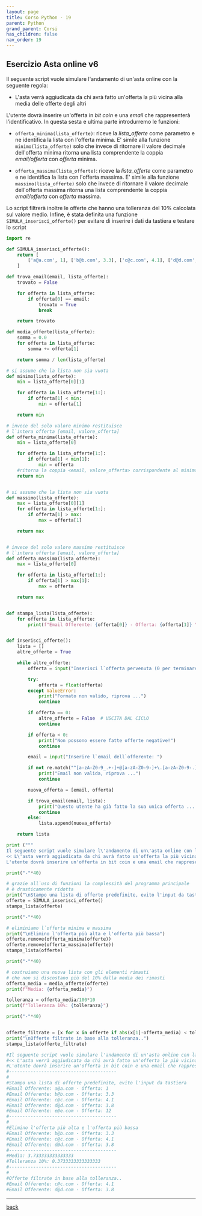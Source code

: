 ```yaml
---
layout: page
title: Corso Python - 19
parent: Python
grand_parent: Corsi
has_children: false
nav_order: 19
---
```


## Esercizio Asta online v6

Il seguente script vuole simulare l'andamento di un'asta online con la seguente regola:
- L'asta verrà aggiudicata da chi avrà fatto un'offerta la più vicina alla media delle offerte degli altri

L'utente dovrà inserire un'offerta in *bit coin* e una *email* che rappresenterà l'identificativo. In questa sesta e ultima parte introdurremo le funzioni:

- `offerta_minima(lista_offerte)`: riceve la *lista_offerte* come parametro e ne identifica la lista con l'offerta minima. E' simile alla funzione `minimo(lista_offerte)` solo che invece di ritornare il valore decimale dell'offerta minima ritorna una lista comprendente la coppia *email/offerta* con *offerta* minima.

- `offerta_massima(lista_offerte)`: riceve la *lista_offerte* come parametro e ne identifica la lista con l'offerta massima. E' simile alla funzione `massimo(lista_offerte)` solo che invece di ritornare il valore decimale dell'offerta massima ritorna una lista comprendente la coppia *email/offerta* con *offerta* massima.

Lo script filtrerà inoltre le offerte che hanno una tolleranza del 10% calcolata sul valore medio.
Infine, è stata definita una funzione `SIMULA_inserisci_offerte()` per evitare di inserire i dati da tastiera e testare lo script

```py
import re

def SIMULA_inserisci_offerte():
    return [
        ['a@a.com', 1], ['b@b.com', 3.3], ['c@c.com', 4.1], ['d@d.com', 3.8], ['e@e.com', 12]
    ]

def trova_email(email, lista_offerte):
    trovato = False

    for offerta in lista_offerte:
        if offerta[0] == email:
            trovato = True
            break

    return trovato

def media_offerte(lista_offerte):
    somma = 0.0
    for offerta in lista_offerte:
        somma += offerta[1]

    return somma / len(lista_offerte)

# si assume che la lista non sia vuota
def minimo(lista_offerte):
    min = lista_offerte[0][1]

    for offerta in lista_offerte[1:]:
        if offerta[1] < min:
            min = offerta[1]

    return min

# invece del solo valore minimo restituisce
# l`intera offerta [email, valore_offerta]
def offerta_minima(lista_offerte):
    min = lista_offerte[0]

    for offerta in lista_offerte[1:]:
        if offerta[1] < min[1]:
            min = offerta
    #ritorna la coppia <email, valore_offerta> corrispondente al minimo di "valore_offerta"
    return min


# si assume che la lista non sia vuota
def massimo(lista_offerte):
    max = lista_offerte[0][1]
    for offerta in lista_offerte[1:]:
        if offerta[1] > max:
            max = offerta[1]

    return max


# invece del solo valore massimo restituisce
# l`intera offerta [email, valore_offerta]
def offerta_massima(lista_offerte):
    max = lista_offerte[0]

    for offerta in lista_offerte[1:]:
        if offerta[1] > max[1]:
            max = offerta

    return max


def stampa_lista(lista_offerte):
    for offerta in lista_offerte:
        print(f"Email Offerente: {offerta[0]} - Offerta: {offerta[1]} ")


def inserisci_offerte():
    lista = []
    altre_offerte = True

    while altre_offerte:
        offerta = input("Inserisci l`offerta pervenuta (0 per terminare): ")

        try:
            offerta = float(offerta)
        except ValueError:
            print("Formato non valido, riprova ...")
            continue

        if offerta == 0:
            altre_offerte = False  # USCITA DAL CICLO
            continue

        if offerta < 0:
            print("Non possono essere fatte offerte negative!")
            continue

        email = input("Inserire l`email dell`offerente: ")

        if not re.match("^[a-zA-Z0-9_.+-]+@[a-zA-Z0-9-]+\.[a-zA-Z0-9-.]+$", email):
            print("Email non valida, riprova ...")
            continue

        nuova_offerta = [email, offerta]

        if trova_email(email, lista):
            print("Questo utente ha già fatto la sua unica offerta ... respinto!")
            continue
        else:
            lista.append(nuova_offerta)

    return lista

print ("""
Il seguente script vuole simulare l\'andamento di un\'asta online con la seguente regola:
<< L\'asta verrà aggiudicata da chi avrà fatto un'offerta la più vicina alla media delle offerte degli altri.>>
L'utente dovrà inserire un'offerta in bit coin e una email che rappresenterà l'identificativo""")

print("-"*40)

# grazie all`uso di funzioni la complessità del programma principale
# è drasticamente ridotta
print("\nStampo una lista di offerte predefinite, evito l'input da tastiera")
offerte = SIMULA_inserisci_offerte()
stampa_lista(offerte)

print("-"*40)

# eliminiamo l`offerta minima e massima
print("\nElimino l'offerta più alta e l'offerta più bassa")
offerte.remove(offerta_minima(offerte))
offerte.remove(offerta_massima(offerte))
stampa_lista(offerte)

print("-"*40)

# costruiamo una nuova lista con gli elementi rimasti
# che non si discostano più del 10% dalla media dei rimasti
offerta_media = media_offerte(offerte)
print(f"Media: {offerta_media}")

tolleranza = offerta_media/100*10
print(f"Tolleranza 10%: {tolleranza}")

print("-"*40)


offerte_filtrate = [x for x in offerte if abs(x[1]-offerta_media) < tolleranza]
print("\nOfferte filtrate in base alla tolleranza..")
stampa_lista(offerte_filtrate)

#Il seguente script vuole simulare l'andamento di un'asta online con la seguente regola:
#<< L'asta verrà aggiudicata da chi avrà fatto un'offerta la più vicina alla media delle offerte degli altri.>>
#L'utente dovrà inserire un'offerta in bit coin e una email che rappresenterà l'identificativo
#----------------------------------------
#
#Stampo una lista di offerte predefinite, evito l'input da tastiera
#Email Offerente: a@a.com - Offerta: 1 
#Email Offerente: b@b.com - Offerta: 3.3 
#Email Offerente: c@c.com - Offerta: 4.1 
#Email Offerente: d@d.com - Offerta: 3.8 
#Email Offerente: e@e.com - Offerta: 12 
#----------------------------------------
#
#Elimino l'offerta più alta e l'offerta più bassa
#Email Offerente: b@b.com - Offerta: 3.3 
#Email Offerente: c@c.com - Offerta: 4.1 
#Email Offerente: d@d.com - Offerta: 3.8 
#----------------------------------------
#Media: 3.733333333333333
#Tolleranza 10%: 0.3733333333333333
#----------------------------------------
#
#Offerte filtrate in base alla tolleranza..
#Email Offerente: c@c.com - Offerta: 4.1 
#Email Offerente: d@d.com - Offerta: 3.8 
```

---

<div class="next-prev">
    <a href="./py-course-17.html" id="prev-link"> back </a> 
</div>